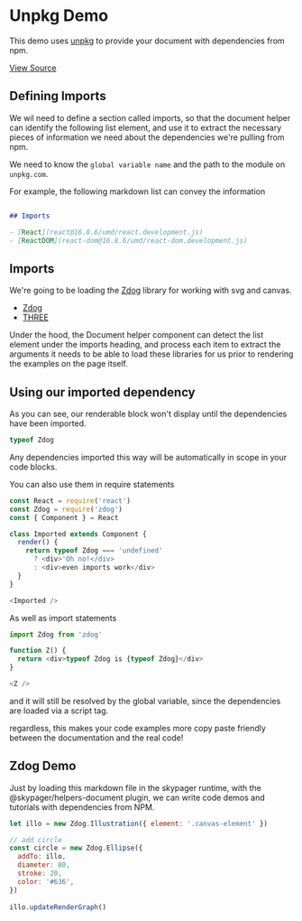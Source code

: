 # Unpkg Demo

This demo uses [unpkg](https://unpkg.com) to provide your document with dependencies from npm.

[View Source](/source/unpkg)

## Defining Imports 

We wil need to define a section called imports, so that the document helper can identify the following list element,
and use it to extract the necessary pieces of information we need about the dependencies we're pulling from npm.

We need to know the `global variable name` and the path to the module on `unpkg.com`. 

For example, the following markdown list can convey the information

```markdown

## Imports

- [React](react@16.8.6/umd/react.development.js)
- [ReactDOM](react-dom@16.8.6/umd/react-dom.development.js)
```

## Imports

We're going to be loading the [Zdog](https://zzz.dog) library for working with svg and canvas.

- [Zdog](zdog@1.0.1/dist/zdog.dist.min.js)
- [THREE](three@0.77.0/three.min.js)

Under the hood, the Document helper component can detect the list element under the imports heading,
and process each item to extract the arguments it needs to be able to load these libraries for us prior to rendering
the examples on the page itself.  

## Using our imported dependency 

As you can see, our renderable block won't display until the dependencies have been imported.

```javascript renderable=true
typeof Zdog
```

Any dependencies imported this way will be automatically in scope in your code blocks.

You can also use them in require statements

```javascript renderable=true
const React = require('react')
const Zdog = require('zdog')
const { Component } = React

class Imported extends Component {
  render() {
    return typeof Zdog === 'undefined'  
      ? <div>'Oh no!</div>
      : <div>even imports work</div>
  }
}

<Imported />
```

As well as import statements

```javascript renderable=true
import Zdog from 'zdog'

function Z() {
  return <div>typeof Zdog is {typeof Zdog}</div>
}

<Z />
```

and it will still be resolved by the global variable, since the dependencies are loaded via a script tag.

regardless, this makes your code examples more copy paste friendly between the documentation and the real code!

## Zdog Demo

Just by loading this markdown file in the skypager runtime, with the @skypager/helpers-document plugin,
we can write code demos and tutorials with dependencies from NPM. 


```javascript runnable=true autorun=true
let illo = new Zdog.Illustration({ element: '.canvas-element' })

// add circle
const circle = new Zdog.Ellipse({
  addTo: illo,
  diameter: 80,
  stroke: 20,
  color: '#636',
})
 
illo.updateRenderGraph()
```
